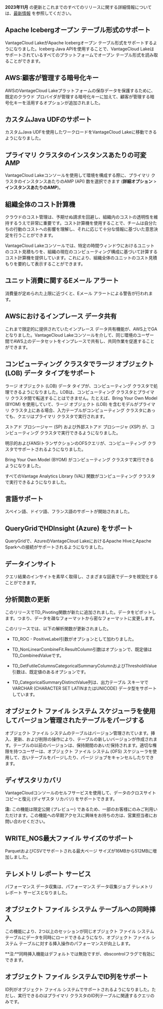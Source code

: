 **2023年11月** の更新とこれまでのすべてのリリースに関する詳細情報については、[最新情報](https://docs.teradata.com/access/sources/dita/topic?dita:mapPath=phg1621910019905.ditamap&dita:ditavalPath=pny1626732985837.ditaval&dita:topicPath=lpz1632246643646.dita) を参照してください。

Apache Icebergオープン テーブル形式のサポート
---------------------------------------------

VantageCloud LakeがApache Icebergオープン テーブル形式をサポートするようになりました。Iceberg Java APIを使用することで、VantageCloud Lakeはサポートされているすべてのプラットフォームでオープン テーブル形式を読み取ることができます。

AWS:顧客が管理する暗号化キー
----------------------------

AWSのVantageCloud Lakeプラットフォームの保存データを保護するために、既定のクラウド プロバイダが管理する暗号化キーに加えて、顧客が管理する暗号化キーを活用するオプションが追加されました。

カスタムJava UDFのサポート
--------------------------

カスタムJava UDFを使用したワークロードをVantageCloud Lakeに移動できるようになりました。

プライマリ クラスタのインスタンスあたりの可変AMP
------------------------------------------------

VantageCloud Lakeコンソールを使用して環境を構成する際に、プライマリ クラスタのインスタンスあたりのAMP (API) 数を選択できます (**詳細オプション** \>**インスタンスあたりのAMP**)。

組織全体のコスト計算機
----------------------

クラウドのコスト管理は、予期せぬ請求を回避し、組織内のコストの透明性を維持するうえで非常に重要です。コスト計算機を使用することで、チームは自分たちの行動のコストへの影響を理解し、それに応じて十分な情報に基づいた意思決定を行うことができます。

VantageCloud Lakeコンソールでは、特定の時間ウィンドウにおけるユニットのコスト見積もりを、組織の現在のコンピューティング構成に基づいて計算するコスト計算機を提供しています。これにより、組織全体のユニットのコスト見積もりを要約して表示することができます。

ユニット消費に関するEメール アラート
------------------------------------

消費量が定められた上限に近づくと、Eメール アラートによる警告が行われます。

AWSにおけるインプレース データ共有
----------------------------------

これまで限定的に提供されていたインプレース データ共有機能が、AWS上でGAとなりました。VantageCloud Lakeコンソールを介して、同じ環境のユーザー間でAWS上のデータセットをインプレースで共有し、共同作業を促進することができます。

コンピューティング クラスタでラージ オブジェクト (LOB) データ タイプをサポート
------------------------------------------------------------------------------

ラージ オブジェクト (LOB) データ タイプが、コンピューティング クラスタで処理できるようになりました。LOBは、コンピューティング クラスタとプライマリ クラスタ間で転送することはできません。たとえば、Bring Your Own Model (BYOM) を使用していて、ラージ オブジェクト (LOB) を含むモデルがプライマリ クラスタ上にある場合、入力テーブルがコンピューティング クラスタにあっても、クエリはプライマリ クラスタで実行されます。

ストアド プロシージャー (SP) および外部ストアド プロシージャ (XSP) が、コンピューティング クラスタで実行できるようになりました。

明示的およびANSIトランザクションのOFSクエリが、コンピューティング クラスタでサポートされるようになりました。

Bring Your Own Model (BYOM) がコンピューティング クラスタで実行できるようになりました。

すべてのVantage Analytics Library (VAL) 関数がコンピューティング クラスタで実行できるようになりました。

言語サポート
------------

スペイン語、ドイツ語、フランス語のサポートが開始されました。

QueryGridでHDInsight (Azure) をサポート
---------------------------------------

QueryGridで、AzureのVantageCloud LakeにおけるApache HiveとApache Sparkへの接続がサポートされるようになりました。

データインサイト
----------------

クエリ結果のインサイトを素早く取得し、さまざまな図表でデータを視覚化することができます。

分析関数の更新
--------------

このリリースでTD\_Pivoting関数が新たに追加されました。データをピボットします。つまり、データを疎なフォーマットから密なフォーマットに変更します。

このリリースでは、以下の解析関数が更新されました。

-   TD\_ROC - PositiveLabel引数がオプションとして加わりました。

-   TD\_NonLinearCombineFit.ResultColumn引数はオプションで、既定値はTD\_CombinedValueです。

-   TD\_GetFutileColumnsCategoricalSummaryColumnおよびThresholdValue引数は、既定値のあるオプションです。

-   TD\_CategoricalSummaryDistinctValue列は、出力テーブル スキーマでVARCHAR (CHARACTER SET LATINまたはUNICODE) データ型をサポートしています。

オブジェクト ファイル システム スケジューラを使用してバージョン管理されたテーブルをパージする
---------------------------------------------------------------------------------------------

オブジェクト ファイル システムのテーブルはバージョン管理されています。挿入、更新、および削除の操作により、テーブルの新しいバージョンが作成されます。テーブルの以前のバージョンは、保持期間のあいだ保持されます。適切な権限を持つユーザーは、オブジェクト ファイル システム (OFS) スケジューラを使用して、古いテーブルをパージしたり、パージ ジョブをキャンセルしたりできます。

ディザスタリカバリ
------------------

VantageCloudコンソールのセルフサービスを使用して、データのクロスサイト コピーと復元 (ディザスタ リカバリ) をサポートできます。

**注:** この機能は限定公開 (プレビュー) であるため、一部のお客様にのみご利用いただけます。この機能への早期アクセスに興味をお持ちの方は、営業担当者にお問い合わせください。

WRITE\_NOS最大ファイル サイズのサポート
---------------------------------------

ParquetおよびCSVでサポートされる最大ページ サイズが16MBから512MBに増加しました。

テレメトリ レポート サービス
----------------------------

パフォーマンス データ収集は、パフォーマンス データ収集ジョブ テレメトリ レポート サービスとなりました。

オブジェクト ファイル システム テーブルへの同時挿入
---------------------------------------------------

この機能により、2つ以上のセッションが同じオブジェクト ファイル システム テーブルにデータを同時にロードできるようになり、オブジェクト ファイル システム テーブルに対する挿入操作のパフォーマンスが向上します。

**注:**同時挿入機能はデフォルトでは無効ですが、dbscontrolフラグで有効にできます。

オブジェクト ファイル システムでID列をサポート
----------------------------------------------

ID列がオブジェクト ファイル システムでサポートされるようになりました。ただし、実行できるのはプライマリ クラスタのID列テーブルに関連するクエリのみです。
